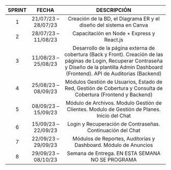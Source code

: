 | SPRINT  | FECHA | DESCRIPCIÓN |
|:-------:|:-----:|:----------:|
| 1      | 21/07/23 – 28/07/23 | Creación de la BD, el Diagrama ER y el diseño del sistema en Canva    |
| 2      | 28/07/23 – 11/08/23 | Capacitación en Node + Express y React.js   |
| 3      | 11/08/23 – 25/08/23 | Desarrollo de la página externa de cobertura (Back y Front). Creación de las páginas de Login, Recuperar Contraseña y Diseño de la plantilla Admin Dashboard (Frontend). API de Auditorias (Backend) |
| 4      | 25/08/23 – 08/09/23 | Módulos Gestión de Usuarios, Estado de Red, Gestión de Cobertura y Consulta de Cobertura (Frontend y Backend) |
| 5      | 08/09/23 – 15/09/23 | Módulo de Archivos. Modulo Gestión de Clientes. Modulo de Gestión de Planes. Inicio del Chat       |
| 6      | 15/09/23 – 22/09/23 | Login y Recuperación de Contraseñas. Continuación del Chat     |
| 7      | 22/09/23 – 29/09/23 | Módulos de Reportes, Auditorías y Dashboard. Módulo de Anuncios  |
| 8      | 29/09/23 – 08/10/23 | Semana de Entrega. EN ESTA SEMANA NO SE PROGRAMA  |

